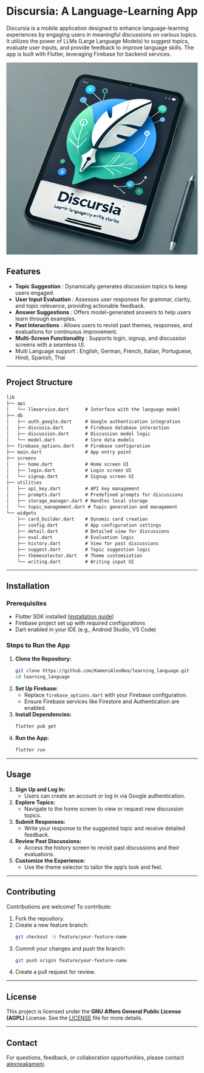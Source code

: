 # Discursia: A Language-Learning App

Discursia is a mobile application designed to enhance language-learning experiences by engaging users in meaningful discussions on various topics. It utilizes the power of LLMs (Large Language Models) to suggest topics, evaluate user inputs, and provide feedback to improve language skills. The app is built with Flutter, leveraging Firebase for backend services.

<img src="assets/favicon.png">

## Features

* **Topic Suggestion** : Dynamically generates discussion topics to keep users engaged.
* **User Input Evaluation** : Assesses user responses for grammar, clarity, and topic relevance, providing actionable feedback.
* **Answer Suggestions** : Offers model-generated answers to help users learn through examples.
* **Past Interactions** : Allows users to revisit past themes, responses, and evaluations for continuous improvement.
* **Multi-Screen Functionality** : Supports login, signup, and discussion screens with a seamless UI.
* Multi Language support : English, German, French, Italian, Portuguese, Hindi, Spanish, Thai

---

## Project Structure

```
lib
├── api
│   └── llmservice.dart      # Interface with the language model
├── db
│   ├── auth_google.dart     # Google authentication integration
│   ├── discusia.dart        # Firebase database interaction
│   ├── discussion.dart      # Discussion model logic
│   └── model.dart           # Core data models
├── firebase_options.dart    # Firebase configuration
├── main.dart                # App entry point
├── screens
│   ├── home.dart            # Home screen UI
│   ├── login.dart           # Login screen UI
│   └── signup.dart          # Signup screen UI
├── utilities
│   ├── api_key.dart         # API key management
│   ├── prompts.dart         # Predefined prompts for discussions
│   ├── storage_manager.dart # Handles local storage
│   └── topic_management.dart # Topic generation and management
└── widgets
    ├── card_builder.dart    # Dynamic card creation
    ├── config.dart          # App configuration settings
    ├── detail.dart          # Detailed view for discussions
    ├── eval.dart            # Evaluation logic
    ├── history.dart         # View for past discussions
    ├── suggest.dart         # Topic suggestion logic
    ├── themeselector.dart   # Theme customization
    └── writing.dart         # Writing input UI
```

---

## Installation

### Prerequisites

* Flutter SDK installed ([installation guide](https://flutter.dev/docs/get-started/install))
* Firebase project set up with required configurations
* Dart enabled in your IDE (e.g., Android Studio, VS Code)

### Steps to Run the App

1. **Clone the Repository:**
   ```bash
   git clone https://github.com/KameniAlexNea/learning_language.git
   cd learning_language
   ```
2. **Set Up Firebase:**
   * Replace `firebase_options.dart` with your Firebase configuration.
   * Ensure Firebase services like Firestore and Authentication are enabled.
3. **Install Dependencies:**
   ```bash
   flutter pub get
   ```
4. **Run the App:**
   ```bash
   flutter run
   ```

---

## Usage

1. **Sign Up and Log In:**
   * Users can create an account or log in via Google authentication.
2. **Explore Topics:**
   * Navigate to the home screen to view or request new discussion topics.
3. **Submit Responses:**
   * Write your response to the suggested topic and receive detailed feedback.
4. **Review Past Discussions:**
   * Access the history screen to revisit past discussions and their evaluations.
5. **Customize the Experience:**
   * Use the theme selector to tailor the app’s look and feel.

---

## Contributing

Contributions are welcome! To contribute:

1. Fork the repository.
2. Create a new feature branch:
   ```bash
   git checkout -b feature/your-feature-name
   ```
3. Commit your changes and push the branch:
   ```bash
   git push origin feature/your-feature-name
   ```
4. Create a pull request for review.

---

## License

This project is licensed under the **GNU Affero General Public License (AGPL)** License. See the [LICENSE](https://www.gnu.org/licenses/agpl-3.0.en.html#license-text) file for more details.

---

## Contact

For questions, feedback, or collaboration opportunities, please contact [alexneakameni](https://www.linkedin.com/in/elie-alex-kameni-ngangue/).
